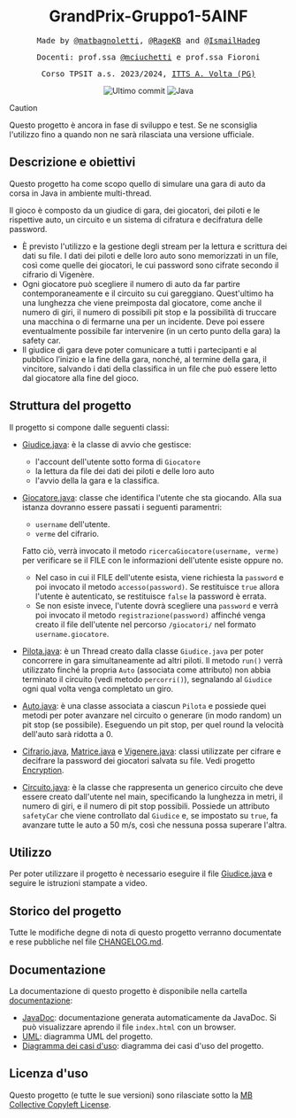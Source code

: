 <h1 align="center">GrandPrix-Gruppo1-5AINF</h1>

<p align="center" style="font-family: monospace">Made by <a href="https://github.com/matbagnoletti">@matbagnoletti</a>, <a href="https://github.com/RageKB">@RageKB</a> and <a href="https://github.com/IsmailHadeg">@IsmailHadeg</a></p>
<p align="center" style="font-family: monospace">Docenti: prof.ssa <a href="https://github.com/mciuchetti">@mciuchetti</a> e prof.ssa Fioroni</p>
<p align="center" style="font-family: monospace">Corso TPSIT a.s. 2023/2024, <a href="https://www.avoltapg.edu.it/">ITTS A. Volta (PG)</a></p>
<p align="center">
    <img src="https://img.shields.io/github/last-commit/matbagnoletti/GrandPrix-Gruppo1-5AINF?style=for-the-badge" alt="Ultimo commit">
    <img src="https://img.shields.io/badge/Language-Java-blue?style=for-the-badge" alt="Java">
</p>

> [!CAUTION] 
> 
> Questo progetto è ancora in fase di sviluppo e test. Se ne sconsiglia l'utilizzo fino a quando non ne sarà rilasciata una versione ufficiale.

## Descrizione e obiettivi
Questo progetto ha come scopo quello di simulare una gara di auto da corsa in Java in ambiente multi-thread.

Il gioco è composto da un giudice di gara, dei giocatori, dei piloti e le rispettive auto, un circuito e un sistema di cifratura e decifratura delle password.

- È previsto l'utilizzo e la gestione degli stream per la lettura e scrittura dei dati su file. I dati dei piloti e delle loro auto sono memorizzati in un file, così come quelle dei giocatori, le cui password sono cifrate secondo il cifrario di Vigenère.
- Ogni giocatore può scegliere il numero di auto da far partire contemporaneamente e il circuito su cui gareggiano. Quest'ultimo ha una lunghezza che viene preimposta dal giocatore, come anche il numero di giri, il numero di possibili pit stop e la possibilità di truccare una macchina o di fermarne una per un incidente. Deve poi essere eventualmente possibile far intervenire (in un certo punto della gara) la safety car. 
- Il giudice di gara deve poter comunicare a tutti i partecipanti e al pubblico l’inizio e la fine della gara, nonché, al termine della gara, il vincitore, salvando i dati della classifica in un file che può essere letto dal giocatore alla fine del gioco.
    
## Struttura del progetto
Il progetto si compone dalle seguenti classi:

- [Giudice.java](src/main/java/org/tpsit/Giudice.java): è la classe di avvio che gestisce:
    - l'account dell'utente sotto forma di `Giocatore`
    - la lettura da file dei dati dei piloti e delle loro auto
    - l'avvio della la gara e la classifica. 

- [Giocatore.java](src/main/java/org/tpsit/Giocatore.java): classe che identifica l'utente che sta giocando. Alla sua istanza dovranno essere passati i seguenti paramentri:
  - `username` dell'utente.
  - `verme` del cifrario.
  
  Fatto ciò, verrà invocato il metodo `ricercaGiocatore(username, verme)` per verificare se il FILE con le informazioni dell'utente esiste oppure no. 
  - Nel caso in cui il FILE dell'utente esista, viene richiesta la `password` e poi invocato il metodo `accesso(password)`. Se restituisce `true` allora l'utente è autenticato, se restituisce `false` la password è errata. 
  - Se non esiste invece, l'utente dovrà scegliere una `password` e verrà poi invocato il metodo `registrazione(password)` affinché venga creato il file dell'utente nel percorso `/giocatori/` nel formato `username.giocatore`.
   
- [Pilota.java](src/main/java/org/tpsit/Pilota.java): è un Thread creato dalla classe `Giudice.java` per poter concorrere in gara simultaneamente ad altri piloti. Il metodo `run()` verrà utilizzato finché la propria `Auto` (associata come attributo) non abbia terminato il circuito (vedi metodo `percorri()`), segnalando al `Giudice` ogni qual volta venga completato un giro.

- [Auto.java](src/main/java/org/tpsit/Auto.java): è una classe associata a ciascun `Pilota` e possiede quei metodi per poter avanzare nel circuito o generare (in modo random) un pit stop (se possibile). Eseguendo un pit stop, per quel round la velocità dell'auto sarà ridotta a 0.
   
- [Cifrario.java](src/main/java/org/tpsit/Cifrario.java), [Matrice.java](src/main/java/org/tpsit/Matrice.java) e [Vigenere.java](src/main/java/org/tpsit/Vigenere.java): classi utilizzate per cifrare e decifrare la password dei giocatori salvata su file. Vedi progetto [Encryption](https://www.github.com/matbagnoletti/Encryption).

- [Circuito.java](src/main/java/org/tpsit/Circuito.java): è la classe che rappresenta un generico circuito che deve essere creato dall'utente nel main, specificando la lunghezza in metri, il numero di giri, e il numero di pit stop possibili. Possiede un attributo `safetyCar` che viene controllato dal `Giudice` e, se impostato su `true`, fa avanzare tutte le auto a 50 m/s, così che nessuna possa superare l'altra.
 
## Utilizzo
Per poter utilizzare il progetto è necessario eseguire il file [Giudice.java](src/main/java/org/tpsit/Giudice.java) e seguire le istruzioni stampate a video.

## Storico del progetto
Tutte le modifiche degne di nota di questo progetto verranno documentate e rese pubbliche nel file [CHANGELOG.md](CHANGELOG.md).

## Documentazione
La documentazione di questo progetto è disponibile nella cartella [documentazione](documentazione):
- [JavaDoc](documentazione/javadoc): documentazione generata automaticamente da JavaDoc. Si può visualizzare aprendo il file `index.html` con un browser.
- [UML](documentazione/progettazione/UML.png): diagramma UML del progetto.
- [Diagramma dei casi d'uso](documentazione/progettazione/DiagrammaCasiUso.png): diagramma dei casi d'uso del progetto. 

## Licenza d'uso
Questo progetto (e tutte le sue versioni) sono rilasciate sotto la [MB Collective Copyleft License](LICENSE).
